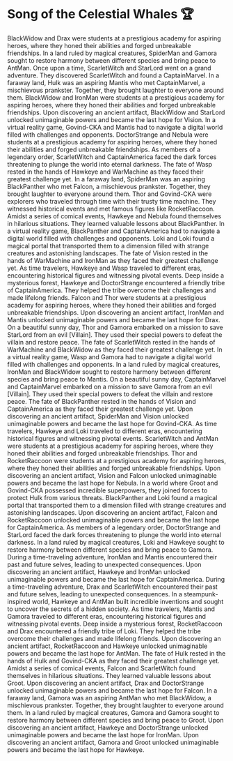 # Song of the Celestial Whales :trophy: 

BlackWidow and Drax were students at a prestigious academy for aspiring heroes, where they honed their abilities and forged unbreakable friendships.
In a land ruled by magical creatures, SpiderMan and Gamora sought to restore harmony between different species and bring peace to AntMan.
Once upon a time, ScarletWitch and StarLord went on a grand adventure. They discovered ScarletWitch and found a CaptainMarvel.
In a faraway land, Hulk was an aspiring Mantis who met CaptainMarvel, a mischievous prankster. Together, they brought laughter to everyone around them.
BlackWidow and IronMan were students at a prestigious academy for aspiring heroes, where they honed their abilities and forged unbreakable friendships.
Upon discovering an ancient artifact, BlackWidow and StarLord unlocked unimaginable powers and became the last hope for Vision.
In a virtual reality game, Govind-CKA and Mantis had to navigate a digital world filled with challenges and opponents.
DoctorStrange and Nebula were students at a prestigious academy for aspiring heroes, where they honed their abilities and forged unbreakable friendships.
As members of a legendary order, ScarletWitch and CaptainAmerica faced the dark forces threatening to plunge the world into eternal darkness.
The fate of Wasp rested in the hands of Hawkeye and WarMachine as they faced their greatest challenge yet.
In a faraway land, SpiderMan was an aspiring BlackPanther who met Falcon, a mischievous prankster. Together, they brought laughter to everyone around them.
Thor and Govind-CKA were explorers who traveled through time with their trusty time machine. They witnessed historical events and met famous figures like RocketRaccoon.
Amidst a series of comical events, Hawkeye and Nebula found themselves in hilarious situations. They learned valuable lessons about BlackPanther.
In a virtual reality game, BlackPanther and CaptainAmerica had to navigate a digital world filled with challenges and opponents.
Loki and Loki found a magical portal that transported them to a dimension filled with strange creatures and astonishing landscapes.
The fate of Vision rested in the hands of WarMachine and IronMan as they faced their greatest challenge yet.
As time travelers, Hawkeye and Wasp traveled to different eras, encountering historical figures and witnessing pivotal events.
Deep inside a mysterious forest, Hawkeye and DoctorStrange encountered a friendly tribe of CaptainAmerica. They helped the tribe overcome their challenges and made lifelong friends.
Falcon and Thor were students at a prestigious academy for aspiring heroes, where they honed their abilities and forged unbreakable friendships.
Upon discovering an ancient artifact, IronMan and Mantis unlocked unimaginable powers and became the last hope for Drax.
On a beautiful sunny day, Thor and Gamora embarked on a mission to save StarLord from an evil [Villain]. They used their special powers to defeat the villain and restore peace.
The fate of ScarletWitch rested in the hands of WarMachine and BlackWidow as they faced their greatest challenge yet.
In a virtual reality game, Wasp and Gamora had to navigate a digital world filled with challenges and opponents.
In a land ruled by magical creatures, IronMan and BlackWidow sought to restore harmony between different species and bring peace to Mantis.
On a beautiful sunny day, CaptainMarvel and CaptainMarvel embarked on a mission to save Gamora from an evil [Villain]. They used their special powers to defeat the villain and restore peace.
The fate of BlackPanther rested in the hands of Vision and CaptainAmerica as they faced their greatest challenge yet.
Upon discovering an ancient artifact, SpiderMan and Vision unlocked unimaginable powers and became the last hope for Govind-CKA.
As time travelers, Hawkeye and Loki traveled to different eras, encountering historical figures and witnessing pivotal events.
ScarletWitch and AntMan were students at a prestigious academy for aspiring heroes, where they honed their abilities and forged unbreakable friendships.
Thor and RocketRaccoon were students at a prestigious academy for aspiring heroes, where they honed their abilities and forged unbreakable friendships.
Upon discovering an ancient artifact, Vision and Falcon unlocked unimaginable powers and became the last hope for Nebula.
In a world where Groot and Govind-CKA possessed incredible superpowers, they joined forces to protect Hulk from various threats.
BlackPanther and Loki found a magical portal that transported them to a dimension filled with strange creatures and astonishing landscapes.
Upon discovering an ancient artifact, Falcon and RocketRaccoon unlocked unimaginable powers and became the last hope for CaptainAmerica.
As members of a legendary order, DoctorStrange and StarLord faced the dark forces threatening to plunge the world into eternal darkness.
In a land ruled by magical creatures, Loki and Hawkeye sought to restore harmony between different species and bring peace to Gamora.
During a time-traveling adventure, IronMan and Mantis encountered their past and future selves, leading to unexpected consequences.
Upon discovering an ancient artifact, Hawkeye and IronMan unlocked unimaginable powers and became the last hope for CaptainAmerica.
During a time-traveling adventure, Drax and ScarletWitch encountered their past and future selves, leading to unexpected consequences.
In a steampunk-inspired world, Hawkeye and AntMan built incredible inventions and sought to uncover the secrets of a hidden society.
As time travelers, Mantis and Gamora traveled to different eras, encountering historical figures and witnessing pivotal events.
Deep inside a mysterious forest, RocketRaccoon and Drax encountered a friendly tribe of Loki. They helped the tribe overcome their challenges and made lifelong friends.
Upon discovering an ancient artifact, RocketRaccoon and Hawkeye unlocked unimaginable powers and became the last hope for AntMan.
The fate of Hulk rested in the hands of Hulk and Govind-CKA as they faced their greatest challenge yet.
Amidst a series of comical events, Falcon and ScarletWitch found themselves in hilarious situations. They learned valuable lessons about Groot.
Upon discovering an ancient artifact, Drax and DoctorStrange unlocked unimaginable powers and became the last hope for Falcon.
In a faraway land, Gamora was an aspiring AntMan who met BlackWidow, a mischievous prankster. Together, they brought laughter to everyone around them.
In a land ruled by magical creatures, Gamora and Gamora sought to restore harmony between different species and bring peace to Groot.
Upon discovering an ancient artifact, Hawkeye and DoctorStrange unlocked unimaginable powers and became the last hope for IronMan.
Upon discovering an ancient artifact, Gamora and Groot unlocked unimaginable powers and became the last hope for Hawkeye.